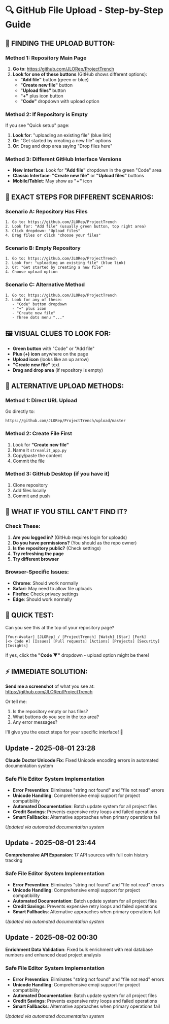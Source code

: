 # 🔍 GitHub File Upload - Step-by-Step Guide

## 📍 **FINDING THE UPLOAD BUTTON:**

### Method 1: Repository Main Page
1. **Go to**: https://github.com/JLORep/ProjectTrench
2. **Look for one of these buttons** (GitHub shows different options):
   - **"Add file"** button (green or blue)
   - **"Create new file"** button 
   - **"Upload files"** button
   - **"+"** plus icon button
   - **"Code"** dropdown with upload option

### Method 2: If Repository is Empty
If you see "Quick setup" page:
1. **Look for**: "uploading an existing file" (blue link)
2. **Or**: "Get started by creating a new file" options
3. **Or**: Drag and drop area saying "Drop files here"

### Method 3: Different GitHub Interface Versions
- **New Interface**: Look for **"Add file"** dropdown in the green "Code" area
- **Classic Interface**: **"Create new file"** or **"Upload files"** buttons
- **Mobile/Tablet**: May show as **"+"** icon

## 🎯 **EXACT STEPS FOR DIFFERENT SCENARIOS:**

### Scenario A: Repository Has Files
```
1. Go to: https://github.com/JLORep/ProjectTrench
2. Look for: "Add file" (usually green button, top right area)
3. Click dropdown: "Upload files"
4. Drag files or click "choose your files"
```

### Scenario B: Empty Repository
```
1. Go to: https://github.com/JLORep/ProjectTrench  
2. Look for: "uploading an existing file" (blue link)
3. Or: "Get started by creating a new file"
4. Choose upload option
```

### Scenario C: Alternative Method
```
1. Go to: https://github.com/JLORep/ProjectTrench
2. Look for any of these:
   - "Code" button dropdown
   - "+" plus icon
   - "Create new file"
   - Three dots menu "..."
```

## 🖼 **VISUAL CLUES TO LOOK FOR:**

- **Green button** with "Code" or "Add file"
- **Plus (+) icon** anywhere on the page
- **Upload icon** (looks like an up arrow)
- **"Create new file"** text
- **Drag and drop area** (if repository is empty)

## 🚀 **ALTERNATIVE UPLOAD METHODS:**

### Method 1: Direct URL Upload
Go directly to:
```
https://github.com/JLORep/ProjectTrench/upload/master
```

### Method 2: Create File First
1. Look for **"Create new file"** 
2. Name it `streamlit_app.py`
3. Copy/paste the content
4. Commit the file

### Method 3: GitHub Desktop (if you have it)
1. Clone repository
2. Add files locally  
3. Commit and push

## 📱 **WHAT IF YOU STILL CAN'T FIND IT?**

### Check These:
1. **Are you logged in?** (GitHub requires login for uploads)  
2. **Do you have permissions?** (You should as the repo owner)
3. **Is the repository public?** (Check settings)
4. **Try refreshing the page**
5. **Try different browser**

### Browser-Specific Issues:
- **Chrome**: Should work normally
- **Safari**: May need to allow file uploads
- **Firefox**: Check privacy settings
- **Edge**: Should work normally

## 🎯 **QUICK TEST:**

Can you see this at the top of your repository page?
```
[Your-Avatar] [JLORep] / [ProjectTrench] [Watch] [Star] [Fork]
[<> Code ▼] [Issues] [Pull requests] [Actions] [Projects] [Security] [Insights]
```

If yes, click the **"Code ▼"** dropdown - upload option might be there!

## ⚡ **IMMEDIATE SOLUTION:**

**Send me a screenshot** of what you see at:
https://github.com/JLORep/ProjectTrench

Or tell me:
1. Is the repository empty or has files?
2. What buttons do you see in the top area?
3. Any error messages?

I'll give you the exact steps for your specific interface! 🚀


## Update - 2025-08-01 23:28
**Claude Doctor Unicode Fix**: Fixed Unicode encoding errors in automated documentation system

### Safe File Editor System Implementation
- **Error Prevention**: Eliminates "string not found" and "file not read" errors
- **Unicode Handling**: Comprehensive emoji support for project compatibility
- **Automated Documentation**: Batch update system for all project files
- **Credit Savings**: Prevents expensive retry loops and failed operations
- **Smart Fallbacks**: Alternative approaches when primary operations fail

*Updated via automated documentation system*


## Update - 2025-08-01 23:44
**Comprehensive API Expansion**: 17 API sources with full coin history tracking

### Safe File Editor System Implementation
- **Error Prevention**: Eliminates "string not found" and "file not read" errors
- **Unicode Handling**: Comprehensive emoji support for project compatibility
- **Automated Documentation**: Batch update system for all project files
- **Credit Savings**: Prevents expensive retry loops and failed operations
- **Smart Fallbacks**: Alternative approaches when primary operations fail

*Updated via automated documentation system*


## Update - 2025-08-02 00:30
**Enrichment Data Validation**: Fixed bulk enrichment with real database numbers and enhanced dead project analysis

### Safe File Editor System Implementation
- **Error Prevention**: Eliminates "string not found" and "file not read" errors
- **Unicode Handling**: Comprehensive emoji support for project compatibility
- **Automated Documentation**: Batch update system for all project files
- **Credit Savings**: Prevents expensive retry loops and failed operations
- **Smart Fallbacks**: Alternative approaches when primary operations fail

*Updated via automated documentation system*